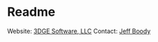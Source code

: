 Readme
======

Website: [3DGE Software, LLC](https://www.3dgesoftware.com)
Contact: [Jeff Boody](jeffboody@3dgesoftware.com)
